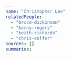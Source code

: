```yaml
---
name: "Christopher Lee"
relatedPeople:
  - "bruce-dickinson"
  - "kenny-rogers"
  - "keith-richards"
  - "chris-colfer"
sources: []
summaries:
---
```


